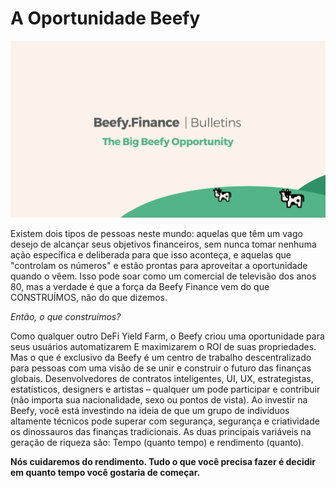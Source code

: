 # A Oportunidade Beefy

![](../../.gitbook/assets/bulletin-the-big-beefy-opportunity.png)

Existem dois tipos de pessoas neste mundo: aquelas que têm um vago desejo de alcançar seus objetivos financeiros, sem nunca tomar nenhuma ação específica e deliberada para que isso aconteça, e aquelas que "controlam os números" e estão prontas para aproveitar a oportunidade quando o vêem. Isso pode soar como um comercial de televisão dos anos 80, mas a verdade é que a força da Beefy Finance vem do que CONSTRUÍMOS, não do que dizemos.&#x20;

_Então, o que construímos?_&#x20;

Como qualquer outro DeFi Yield Farm, o Beefy criou uma oportunidade para seus usuários automatizarem E maximizarem o ROI de suas propriedades. Mas o que é exclusivo da Beefy é um centro de trabalho descentralizado para pessoas com uma visão de se unir e construir o futuro das finanças globais. Desenvolvedores de contratos inteligentes, UI, UX, estrategistas, estatísticos, designers e artistas – qualquer um pode participar e contribuir (não importa sua nacionalidade, sexo ou pontos de vista). Ao investir na Beefy, você está investindo na ideia de que um grupo de indivíduos altamente técnicos pode superar com segurança, segurança e criatividade os dinossauros das finanças tradicionais. As duas principais variáveis ​​na geração de riqueza são: Tempo (quanto tempo) e rendimento (quanto).&#x20;

**Nós cuidaremos do rendimento. Tudo o que você precisa fazer é decidir em quanto tempo você gostaria de começar.**
